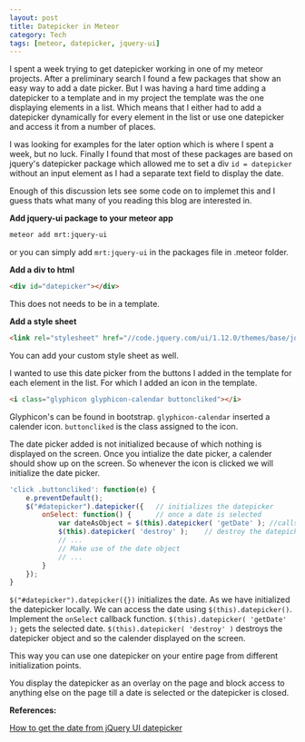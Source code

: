 ```yaml
---
layout: post
title: Datepicker in Meteor
category: Tech
tags: [meteor, datepicker, jquery-ui]
---
```


I spent a week trying to get datepicker working in one of my meteor projects. After a preliminary search I found a few packages that show an easy way to add a date picker. But I was having a hard time adding a datepicker to a template and in my project the template was the one displaying elements in a list. Which means that I either had to add a datepicker dynamically for every element in the list or use one datepicker and access it from a number of places.

I was looking for examples for the later option which is where I spent a week, but no luck. Finally I found that most of these packages are based on jquery's datepicker package which allowed me to set a div `id = datepicker` without an input element as I had a separate text field to display the date.

Enough of this  discussion lets see some code on to implemet this and I guess thats what many of you reading this blog are interested in.

**Add jquery-ui package to your meteor app**
```bash
meteor add mrt:jquery-ui
```
or you can simply add `mrt:jquery-ui` in the packages file in .meteor folder.

**Add a div to html**
```html
<div id="datepicker"></div>
```
This does not needs to be in a template.

**Add a style sheet**
```html
<link rel="stylesheet" href="//code.jquery.com/ui/1.12.0/themes/base/jquery-ui.css">
```
You can add your custom style sheet as well.

I wanted to use this date picker from the buttons I added in the template for each element in the list.
For which I added an icon in the template.
```html
<i class="glyphicon glyphicon-calendar buttoncliked"></i>
```
Glyphicon's can be found in bootstrap. `glyphicon-calendar` inserted a calender icon. `buttoncliked` is the class assigned to the icon.

The date picker added is not initialized because of which nothing is displayed on the screen.
Once you intialize the date picker, a calender should show up on the screen.
So whenever the icon is clicked we will initialize the date picker.
```javascript
'click .buttoncliked': function(e) {
    e.preventDefault();
    $("#datepicker").datepicker({   // initializes the datepicker
        onSelect: function() {      // once a date is selected
            var dateAsObject = $(this).datepicker( 'getDate' ); //calls getDate method
            $(this).datepicker( 'destroy' );    // destroy the datepicker object
            // ...
            // Make use of the date object
            // ...
        }
    });
}
```

`$("#datepicker").datepicker({})` initializes the date.
As we have initialized the datepicker locally. We can access the date using `$(this).datepicker()`.
Implement the `onSelect` callback function.
`$(this).datepicker( 'getDate' );` gets the selected date.
`$(this).datepicker( 'destroy' )` destroys the datepicker object and so the calender displayed on the screen.

This way you can use one datepicker on your entire page from different initialization points.

You display the datepicker as an overlay on the page and block access to anything else on the page till a date is selected or the datepicker is closed.

**References:**

[How to get the date from jQuery UI datepicker](http://stackoverflow.com/questions/4919873/how-to-get-the-date-from-jquery-ui-datepicker)
